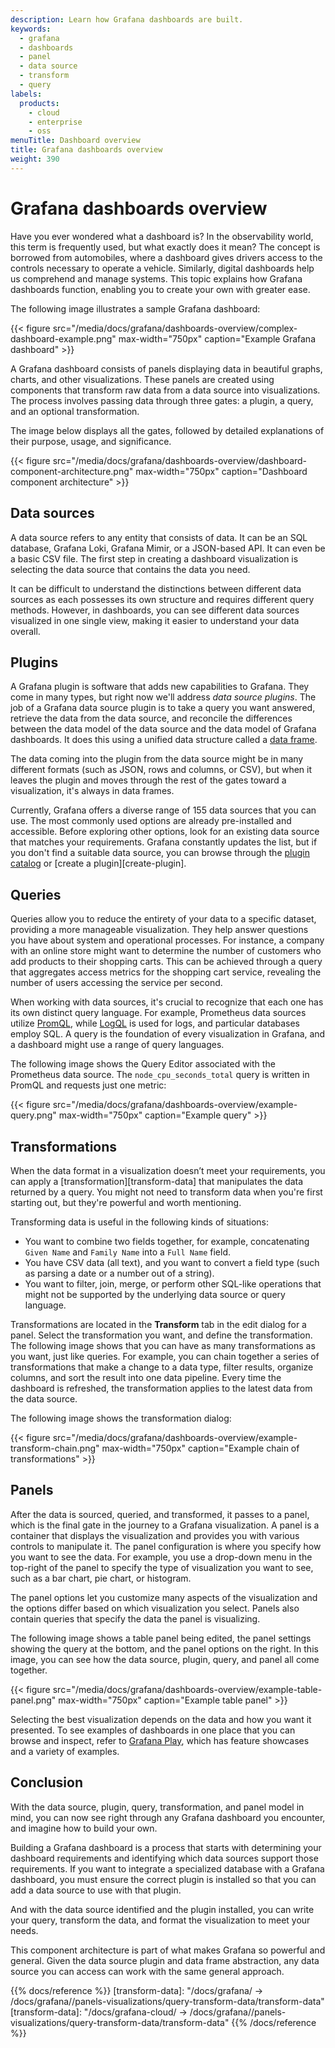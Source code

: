 ```yaml
---
description: Learn how Grafana dashboards are built.
keywords:
  - grafana
  - dashboards
  - panel
  - data source
  - transform
  - query
labels:
  products:
    - cloud
    - enterprise
    - oss
menuTitle: Dashboard overview
title: Grafana dashboards overview
weight: 390
---
```


# Grafana dashboards overview

Have you ever wondered what a dashboard is? In the observability world, this term is frequently used, but what exactly does it mean? The concept is borrowed from automobiles, where a dashboard gives drivers access to the controls necessary to operate a vehicle. Similarly, digital dashboards help us comprehend and manage systems. This topic explains how Grafana dashboards function, enabling you to create your own with greater ease.

The following image illustrates a sample Grafana dashboard:

{{< figure src="/media/docs/grafana/dashboards-overview/complex-dashboard-example.png" max-width="750px" caption="Example Grafana dashboard" >}}

A Grafana dashboard consists of panels displaying data in beautiful graphs, charts, and other visualizations. These panels are created using components that transform raw data from a data source into visualizations. The process involves passing data through three gates: a plugin, a query, and an optional transformation.

The image below displays all the gates, followed by detailed explanations of their purpose, usage, and significance.

{{< figure src="/media/docs/grafana/dashboards-overview/dashboard-component-architecture.png" max-width="750px" caption="Dashboard component architecture" >}}

## Data sources

A data source refers to any entity that consists of data. It can be an SQL database, Grafana Loki, Grafana Mimir, or a JSON-based API. It can even be a basic CSV file. The first step in creating a dashboard visualization is selecting the data source that contains the data you need.

It can be difficult to understand the distinctions between different data sources as each possesses its own structure and requires different query methods. However, in dashboards, you can see different data sources visualized in one single view, making it easier to understand your data overall.

## Plugins

A Grafana plugin is software that adds new capabilities to Grafana. They come in many types, but right now we'll address _data source plugins_. The job of a Grafana data source plugin is to take a query you want answered, retrieve the data from the data source, and reconcile the differences between the data model of the data source and the data model of Grafana dashboards. It does this using a unified data structure called a [data frame](/developers/plugin-tools/introduction/data-frames).

The data coming into the plugin from the data source might be in many different formats (such as JSON, rows and columns, or CSV), but when it leaves the plugin and moves through the rest of the gates toward a visualization, it's always in data frames.

Currently, Grafana offers a diverse range of 155 data sources that you can use. The most commonly used options are already pre-installed and accessible. Before exploring other options, look for an existing data source that matches your requirements. Grafana constantly updates the list, but if you don't find a suitable data source, you can browse through the [plugin catalog](/grafana/plugins/?type=datasource) or [create a plugin][create-plugin].

## Queries

Queries allow you to reduce the entirety of your data to a specific dataset, providing a more manageable visualization. They help answer questions you have about system and operational processes. For instance, a company with an online store might want to determine the number of customers who add products to their shopping carts. This can be achieved through a query that aggregates access metrics for the shopping cart service, revealing the number of users accessing the service per second.

When working with data sources, it's crucial to recognize that each one has its own distinct query language. For example, Prometheus data sources utilize [PromQL](/blog/2020/02/04/introduction-to-promql-the-prometheus-query-language/), while [LogQL](/docs/loki/latest/logql/) is used for logs, and particular databases employ SQL. A query is the foundation of every visualization in Grafana, and a dashboard might use a range of query languages.

The following image shows the Query Editor associated with the Prometheus data source. The `node_cpu_seconds_total` query is written in PromQL and requests just one metric:

{{< figure src="/media/docs/grafana/dashboards-overview/example-query.png" max-width="750px" caption="Example query" >}}

## Transformations

When the data format in a visualization doesn’t meet your requirements, you can apply a [transformation][transform-data] that manipulates the data returned by a query.
You might not need to transform data when you're first starting out, but they're powerful and worth mentioning.

Transforming data is useful in the following kinds of situations:

- You want to combine two fields together, for example, concatenating `Given Name` and `Family Name` into a `Full Name` field.
- You have CSV data (all text), and you want to convert a field type (such as parsing a date or a number out of a string).
- You want to filter, join, merge, or perform other SQL-like operations that might not be supported by the underlying data source or query language.

Transformations are located in the **Transform** tab in the edit dialog for a panel. Select the transformation you want, and define the transformation. The following image shows that you can have as many transformations as you want, just like queries. For example, you can chain together a series of transformations that make a change to a data type, filter results, organize columns, and sort the result into one data pipeline. Every time the dashboard is refreshed, the transformation applies to the latest data from the data source.

The following image shows the transformation dialog:

{{< figure src="/media/docs/grafana/dashboards-overview/example-transform-chain.png" max-width="750px" caption="Example chain of transformations" >}}

## Panels

After the data is sourced, queried, and transformed, it passes to a panel, which is the final gate in the journey to a Grafana visualization. A panel is a container that displays the visualization and provides you with various controls to manipulate it. The panel configuration is where you specify how you want to see the data. For example, you use a drop-down menu in the top-right of the panel to specify the type of visualization you want to see, such as a bar chart, pie chart, or histogram.

The panel options let you customize many aspects of the visualization and the options differ based on which visualization you select. Panels also contain queries that specify the data the panel is visualizing.

The following image shows a table panel being edited, the panel settings showing the query at the bottom, and the panel options on the right. In this image, you can see how the data source, plugin, query, and panel all come together.

{{< figure src="/media/docs/grafana/dashboards-overview/example-table-panel.png" max-width="750px" caption="Example table panel" >}}

Selecting the best visualization depends on the data and how you want it presented. To see examples of dashboards in one place that you can browse and inspect, refer to [Grafana Play](https://play.grafana.org/), which has feature showcases and a variety of examples.

## Conclusion

With the data source, plugin, query, transformation, and panel model in mind, you can now see right through any Grafana dashboard you encounter, and imagine how to build your own.

Building a Grafana dashboard is a process that starts with determining your dashboard requirements and identifying which data sources support those requirements. If you want to integrate a specialized database with a Grafana dashboard, you must ensure the correct plugin is installed so that you can add a data source to use with that plugin.

And with the data source identified and the plugin installed, you can write your query, transform the data, and format the visualization to meet your needs.

This component architecture is part of what makes Grafana so powerful and general. Given the data source plugin and data frame abstraction, any data source you can access can work with the same general approach.

{{% docs/reference %}}
[transform-data]: "/docs/grafana/ -> /docs/grafana/<GRAFANA VERSION>/panels-visualizations/query-transform-data/transform-data"
[transform-data]: "/docs/grafana-cloud/ -> /docs/grafana/<GRAFANA VERSION>/panels-visualizations/query-transform-data/transform-data"
{{% /docs/reference %}}
